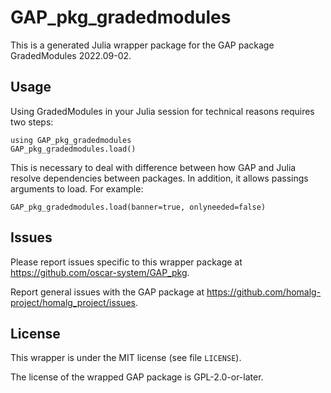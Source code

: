 # GAP_pkg_gradedmodules

This is a generated Julia wrapper package for the GAP package GradedModules 2022.09-02.

## Usage

Using GradedModules in your Julia session for technical reasons requires two steps:

    using GAP_pkg_gradedmodules
    GAP_pkg_gradedmodules.load()

This is necessary to deal with difference between how GAP and Julia
resolve dependencies between packages. In addition, it allows passings
arguments to load. For example:

    GAP_pkg_gradedmodules.load(banner=true, onlyneeded=false)

## Issues

Please report issues specific to this wrapper package at <https://github.com/oscar-system/GAP_pkg>.

Report general issues with the GAP package at <https://github.com/homalg-project/homalg_project/issues>.

## License

This wrapper is under the MIT license (see file `LICENSE`).

The license of the wrapped GAP package is GPL-2.0-or-later.
